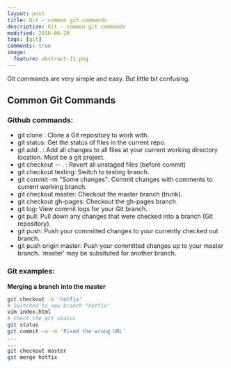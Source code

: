 ```yaml
---
layout: post
title: Git - common git commands
description: Git - common git commands
modified: 2016-06-28
tags: [git]
comments: true
image:
  feature: abstract-11.png
---
```

Git commands are very simple and easy. But little bit confusing. 

## Common Git Commands

### Github commands:

- git clone <git-url-goes-here>: Clone a Git repository to work with.
- git status: Get the status of files in the current repo.
- git add . : Add all changes to all files at your current working directory location. Must be a git project.
- git checkout -- . : Revert all unstaged files (before commit)
- git checkout testing: Switch to testing branch.
- git commit -m "Some changes": Commit changes with comments to current working branch.
- git checkout master: Checkout the master branch (trunk).
- git checkout gh-pages: Checkout the gh-pages branch.
- git log: View commit logs for your Git branch.
- git pull: Pull down any changes that were checked into a branch (Git repository).
- git push: Push your committed changes to your currently checked out branch.
- git push origin master: Push your committed changes up to your master branch. 'master' may be subsituted for another branch.

### Git examples:

**Merging a branch into the master**

```bash
git checkout -b 'hotfix'
# Switched to new branch "hotfix"
vim index.html
# Check the git status
git status
git commit -a -m 'Fixed the wrong URL'
...
...
git checkout master
git merge hotfix
```
